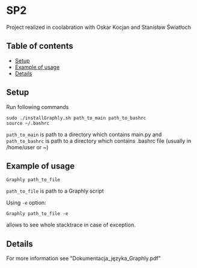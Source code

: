 # SP2

Project realized in coolabration with Oskar Kocjan and Stanisław Światłoch

## Table of contents

- [Setup](#setup)
- [Example of usage](#example-of-usage)
- [Details](#details)

## Setup

Run following commands

```
sudo ./installGraphly.sh path_to_main path_to_bashrc
source ~/.bashrc
```

`path_to_main` is path to a directory which contains main.py and `path_to_bashrc` is path to a directory which contains .bashrc file (usually in /home/user or ~)

## Example of usage

```
Graphly path_to_file
```

`path_to_file` is path to a Graphly script

Using `-e` option:

```
Graphly path_to_file -e
```

allows to see whole stacktrace in case of exception.

## Details

For more information see "Dokumentacja_języka_Graphly.pdf"
